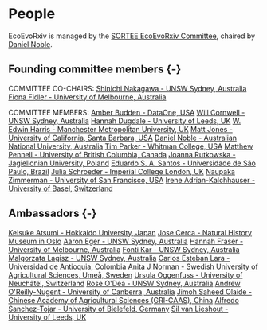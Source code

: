 # People

EcoEvoRxiv is managed by the [SORTEE EcoEvoRxiv Committee](https://www.sortee.org/people/#ecoevorxiv-committee), chaired by [Daniel Noble](http://nobledan.com/).

## Founding committee members {-}

COMMITTEE CO-CHAIRS:
[Shinichi Nakagawa - UNSW Sydney, Australia](http://www.i-deel.org/shinichi-nakagawa.html)
[Fiona Fidler - University of Melbourne, Australia](https://fionaresearch.wordpress.com/about/)

COMMITTEE MEMBERS:
[Amber Budden - DataOne, USA](https://www.dataone.org/organization/executive-team/amber-budden)
[Will Cornwell - UNSW Sydney, Australia](http://willcornwell.org/)
[Hannah Dugdale - University of Leeds, UK](https://hannahdugdale.wordpress.com/)
[W. Edwin Harris - Manchester Metropolitan University, UK](https://www2.mmu.ac.uk/sste/staff/profile/index.php?id=2420)
[Matt Jones - University of California, Santa Barbara, USA](https://www.nceas.ucsb.edu/content/matt-jones-director-informatics-research-and-development)
[Daniel Noble - Australian National University, Australia](http://nobledan.com/)
[Tim Parker - Whitman College, USA](http://people.whitman.edu/~parkerth/)
[Matthew Pennell - University of British Columbia, Canada](https://biodiversity.ubc.ca/people/faculty/matthew-pennell)
[Joanna Rutkowska - Jagiellonian University, Poland](http://149.156.165.8/rutkowska/index_e.htm)
[Eduardo S. A. Santos - Universidade de São Paulo, Brazil](http://www.eduardosantos-lab.weebly.com/)
[Julia Schroeder - Imperial College London, UK](https://www.imperial.ac.uk/people/julia.schroeder)
[Naupaka Zimmerman - University of San Francisco, USA](http://naupaka.net/)
[Irene Adrian-Kalchhauser - University of Basel, Switzerland](https://mgu.unibas.ch/en/team/irene-adrian-kalchhauser/)


## Ambassadors {-}

[Keisuke Atsumi - Hokkaido University, Japan](https://ugui-guigui.wixsite.com/ugui-guigui)
[Jose Cerca - Natural History Museum in Oslo](http://jcerca.org/)
[Aaron Eger - UNSW Sydney, Australia](http://aaroneger.weebly.com)
[Hannah Fraser  - University of Melbourne, Australia](https://hsfraser.wordpress.com/)
[Fonti Kar - UNSW Sydney, Australia](https://fontikar.wordpress.com/)
[Malgorzata Lagisz - UNSW Sydney, Australia](www.mlagisz.weebly.com)
[Carlos Esteban Lara - Universidad de Antioquia, Colombia](https://scholar.google.co.nz/citations?user=NmWyTbwAAAAJ&hl=en)
[Anita J Norman - Swedish University of Agricultural Sciences, Umeå, Sweden](http://anitajnorman.weebly.com)
[Ursula Oggenfuss - University of Neuchâtel, Switzerland](https://www.unine.ch/biologie/en/home/collaborateurs/laboratoire-de-genetique-evoluti/ursula-oggenfuss.html)
[Rose O'Dea - UNSW Sydney, Australia](https://www.roseodea.com/)
[Andrew O'Reilly-Nugent - University of Canberra, Australia](http://aornugent.github.io)
[Jimoh Saheed Olaide - Chinese Academy of Agricultural Sciences (GRI-CAAS), China](jimoh_curriculum_vitae.pdf)
[Alfredo Sanchez-Tojar - University of Bielefeld, Germany](https://scholar.google.co.uk/citations?hl=en&user=Sh-Rjq8AAAAJ&view_op=list_works)
[Sil van Lieshout - University of Leeds, UK](https://biologicalsciences.leeds.ac.uk/biological-sciences/pgr/901/sil-van-lieshout)
